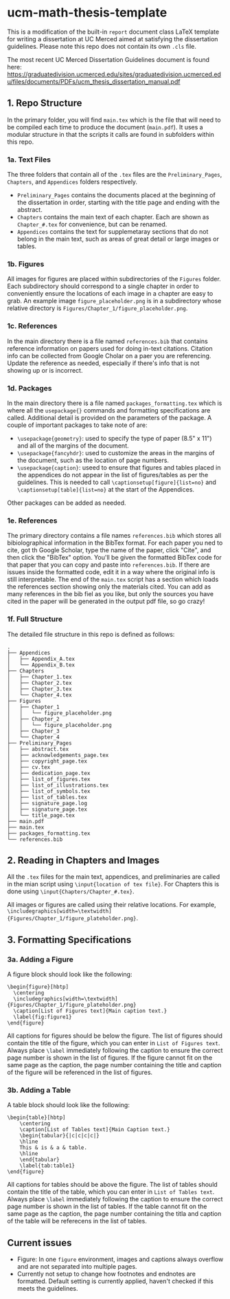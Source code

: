 # ucm-math-thesis-template
This is a modification of the built-in `report` document class LaTeX template for writing a dissertation at UC Merced aimed at satisfying the dissertation guidelines.  Please note this repo does not contain its own `.cls` file.

The most recent UC Merced Dissertation Guidelines document is found here: https://graduatedivision.ucmerced.edu/sites/graduatedivision.ucmerced.edu/files/documents/PDFs/ucm_thesis_dissertation_manual.pdf

## 1. Repo Structure

In the primary folder, you will find `main.tex` which is the file that will need to be compiled each time to produce the document (`main.pdf`).  It uses a modular structure in that the scripts it calls are found in subfolders within this repo.  

### 1a. Text Files

The three folders that contain all of the `.tex`  files are the `Preliminary_Pages`, `Chapters`, and `Appendices` folders respectively.  

- `Preliminary_Pages` contains the documents placed at the beginning of the dissertation in order, starting with the title page and ending with the abstract.
- `Chapters` contains the main text of each chapter.  Each are shown as `Chapter_#.tex` for convenience, but can be renamed.
- `Appendices` contains the text for supplemetaray sections that do not belong in the main text, such as areas of great detail or large images or tables.

### 1b. Figures

All images for figures are placed within subdirectories of the `Figures` folder.  Each subdirectory should correspond to a single chapter in order to conveniently ensure the locations of each image in a chapter are easy to grab.  An example image `figure_placeholder.png` is in a subdirectory whose relative directory is `Figures/Chapter_1/figure_placeholder.png`.

### 1c. References

In the main directory there is a file named `references.bib` that contains reference information on papers used for doing in-text citations.  Citation info can be collected from Google Cholar on a paer you are referencing.  Update the reference as needed, especially if there's info that is not showing up or is incorrect.

### 1d. Packages

In the main directory there is a file named `packages_formatting.tex` which is where all the `usepackage{}` commands and formatting specifications are called.  Additional detail is provided on the parameters of the package.  A couple of important packages to take note of are:

- `\usepackage{geometry}`: used to specify the type of paper (8.5" x 11") and all of the margins of the document.
- `\usepackage{fancyhdr}`: used to customize the areas in the margins of the document, such as the location of page numbers.
- `\usepackage{caption}`: useed to ensure that figures and tables placed in the appendices do not appear in the list of figures/tables as per the guidelines.  This is needed to call `\captionsetup[figure]{list=no}` and `\captionsetup[table]{list=no}` at the start of the Appendices.

Other packages can be added as needed.

### 1e. References
The primary directory contains a file names `references.bib` which stores all bibiolographical information in the BibTex format.  For each paper you ned to cite, got th Google Scholar, type the name of the paper, click "Cite", and then click the "BibTex" option.  You'll be given the formatted BibTex code for that paper that you can copy and paste into `references.bib`.  If there are issues inside the formatted code, edit it in a way where the original info is still interpretable.  The end of the `main.tex` script has a section which loads the references section showing only the materials cited.  You can add as many references in the bib fiel as you like, but only the sources you have cited in the paper will be generated in the output pdf file, so go crazy!

### 1f. Full Structure
The detailed file structure in this repo is defined as follows:
```
.
├── Appendices
│   ├── Appendix_A.tex
│   └── Appendix_B.tex
├── Chapters
│   ├── Chapter_1.tex
│   ├── Chapter_2.tex
│   ├── Chapter_3.tex
│   └── Chapter_4.tex
├── Figures
│   ├── Chapter_1
│   │   └── figure_placeholder.png
│   ├── Chapter_2
│   │   └── figure_placeholder.png
│   ├── Chapter_3
│   └── Chapter_4
├── Preliminary_Pages
│   ├── abstract.tex
│   ├── acknowledgements_page.tex
│   ├── copyright_page.tex
│   ├── cv.tex
│   ├── dedication_page.tex
│   ├── list_of_figures.tex
│   ├── list_of_illustrations.tex
│   ├── list_of_symbols.tex
│   ├── list_of_tables.tex
│   ├── signature_page.log
│   ├── signature_page.tex
│   └── title_page.tex
├── main.pdf
├── main.tex
├── packages_formatting.tex
└── references.bib
```

## 2. Reading in Chapters and Images

All the `.tex` fiiles for the main text, appendices, and preliminaries are called in the mian script using `\input{location of tex file}`.  For Chapters this is done using `\input{Chapters/Chapter_#.tex}`.

All images or figures are called using their relative locations.  For example, `\includegraphics[width=\textwidth]{Figures/Chapter_1/figure_plateholder.png}`.

## 3. Formatting Specifications

### 3a. Adding a Figure

A figure block should look like the following:

```
\begin{figure}[hbtp]
  \centering
  \includegraphics[width=\textwidth]{Figures/Chapter_1/figure_plateholder.png}
  \caption[List of Figures text]{Main caption text.}
  \label{fig:figure1}
\end{figure}
```
All captions for figures should be below the figure.  The list of figures should contain the title of the figure, which you can enter in `List of Figures text`.  Always place `\label` immediately following the caption to ensure the correct page number is shown in the list of figures.  If the figure cannot fit on the same page as the caption, the page number containing the title and caption of the figure will be referenced in the list of figures.

### 3b. Adding a Table

A table block should look like the following:

```
\begin{table}[hbtp]
	\centering
	\caption[List of Tables text]{Main Caption text.}
	\begin{tabular}{|c|c|c|c|}
	\hline
	This & is & a & table.
	\hline
	\end{tabular}
	\label{tab:table1}
\end{figure}
```
All captions for tables should be above the figure.  The list of tables should contain the title of the table, which you can enter in `List of Tables text`.  Always place `\label` immediately following the caption to ensure the correct page number is shown in the list of tables.  If the table cannot fit on the same page as the caption, the page number containing the titla and caption of the table will be referecens in the list of tables.

## Current issues

- Figure: In one `figure` environment, images and captions always overflow and are not separated into multiple pages.
- Currently not setup to change how footnotes and endnotes are formatted.  Default setting is currently applied, haven't checked if this meets the guidelines.

